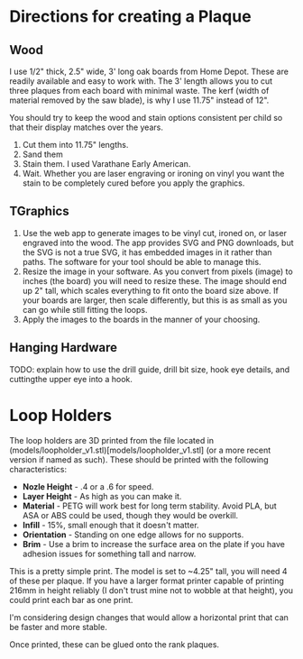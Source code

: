 # Directions for creating a Plaque


## Wood
I use 1/2" thick, 2.5" wide, 3' long oak boards from Home Depot. These are readily available and easy to work with. The 3' length allows you to cut three plaques from each board with minimal waste. The kerf (width of material removed by the saw blade), is why I use 11.75" instead of 12".

You should try to keep the wood and stain options consistent per child so that their display matches over the years.

1. Cut them into 11.75" lengths.
2. Sand them
3. Stain them.  I used Varathane Early American.
4. Wait.  Whether you are laser engraving or ironing on vinyl you want the stain to be completely cured before you apply the graphics.

## TGraphics
1. Use the web app to generate images to be vinyl cut, ironed on, or laser engraved into the wood.  The app provides SVG and PNG downloads, but the SVG is not a true SVG, it has embedded images in it rather than paths.  The software for your tool should be able to manage this.  
2. Resize the image in your software.  As you convert from pixels (image) to inches (the board) you will need to resize these.  The image should end up 2" tall, which scales everything to fit onto the board size above.  If your boards are larger, then scale differently, but this is as small as you can go while still fitting the loops.
3. Apply the images to the boards in the manner of your choosing.

## Hanging Hardware
TODO: explain how to use the drill guide, drill bit size, hook eye details, and cuttingthe upper eye into a hook.

# Loop Holders
The loop holders are 3D printed from the file located in (models/loopholder_v1.stl)[models/loopholder_v1.stl] (or a more recent version if named as such).
These should be printed with the following characteristics:
* **Nozle Height** - .4 or a .6 for speed.
* **Layer Height** - As high as you can make it.
* **Material** - PETG will work best for long term stability.  Avoid PLA, but ASA or ABS could be used, though they would be overkill.
* **Infill** - 15%, small enough that it doesn't matter.
* **Orientation** - Standing on one edge allows for no supports.
* **Brim** - Use a brim to increase the surface area on the plate if you have adhesion issues for something tall and narrow.

This is a pretty simple print.  The model is set to ~4.25" tall, you will need 4 of these per plaque.  If you have a larger format printer capable of printing 216mm in height reliably (I don't trust mine not to wobble at that height), you could print each bar as one print.

I'm considering design changes that would allow a horizontal print that can be faster and more stable.

Once printed, these can be glued onto the rank plaques.